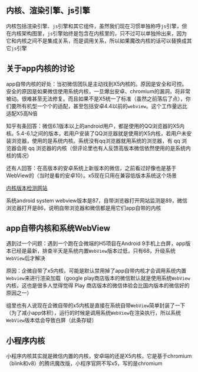 ## 内核、渲染引擎、js引擎

内核包括渲染引擎、`js`引擎和其它组件，虽然我们现在习惯单独称呼`js`引擎，但在内核架构图里，`js`引擎始终是包含在内核里的，只不过可以单独拎出来，因为它和内核之间不是集成关系，而是调用关系，所以如果魔改内核的话可以替换成其它`js`引擎

## 关于app内核的讨论

app自带内核的好处：当初微信团队是主动找到X5内核的。原因是安全和可控。安全的原因是如果微信使用系统内核，一旦爆出安卓、chromium的漏洞，将非常被动。很难甚至无法修复。而且如果不是X5统一了标准（虽然之前落后了点），你们要所有机型一个个的适配，甚至包括安卓4.4以前的`webview`。这个工作量远比适配X5高N倍

知乎有条回答：微信6.1版本以上的android用户，都是使用的QQ浏览器的X5内核。5.4-6.1之间的版本，若用户安装了QQ浏览器就是使用的X5内核，若用户未安装浏览器，使用的是系统内核。系统没有qq浏览器就用系统的浏览器，有 qq 浏览器会用 qq 浏览器的内核（但评论里也有人反馈高版本微信依然使用的是系统内核的情况）

还有人回答：在高版本的安卓系统上新版本的微信，之前看过好像也是基于WebView的（当时是看的安卓10）。x5现在只用在兼容低版本系统这个场景

[内核版本检测网站](https://ie.icoa.cn/)

系统android system webview版本是87，自带浏览器打开网站监测是89，微信浏览器打开是86，说明自带浏览器和微信都是用它们app自带的内核

## app自带内核和系统WebView

遇到过一个问题：遇到一个跑在企微端的H5项目在Android 9手机上白屏，app版本已经是最新，排查半天是系统内置`WebView`版本过低，只有68，升级系统`WebView`后才解决

原因：企微自带了x5内核，可能是默认禁用掉了app自带内核才会调用系统内置`Webview`来进行渲染加载（google play商店版本的微信默认就是使用系统`WebView`内核，这也是很多人觉得觉得 Play 商店版本的微信体验会比国内版本的微信好的原因之一）

组里也有人说现在企微自带的x5内核是直接在系统自带`WebView`简单封装了一下（为了减小app体积），运行的时候是调用系统`WebView`在渲染执行，所以系统`WebView`版本低会导致白屏（此条存疑）

## 小程序内核

小程序内核其实就是微信内置的内核，安卓端的还是X5内核，它是基于chromium（blink和v8）的腾讯魔改版，小程序官网不写x5，写的是chromium